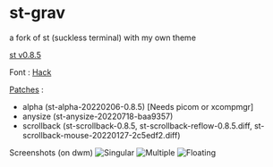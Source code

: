 # st-grav
a fork of st (suckless terminal) with my own theme

[st v0.8.5](https://st.suckless.org/)

Font : [Hack](https://github.com/source-foundry/Hack)

[Patches](https://st.suckless.org/patches/) :
- alpha        (st-alpha-20220206-0.8.5) [Needs picom or xcompmgr]
- anysize      (st-anysize-20220718-baa9357)
- scrollback   (st-scrollback-0.8.5, st-scrollback-reflow-0.8.5.diff, st-scrollback-mouse-20220127-2c5edf2.diff)

Screenshots (on dwm)
![Singular](https://i.postimg.cc/cLzGhcqc/singular.png)
![Multiple](https://i.postimg.cc/fWVXgz0j/multi.png)
![Floating](https://i.postimg.cc/gr9GgqL5/floating.png)
